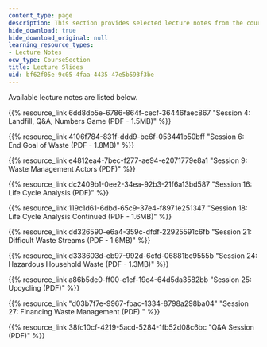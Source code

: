 ```yaml
---
content_type: page
description: This section provides selected lecture notes from the course.
hide_download: true
hide_download_original: null
learning_resource_types:
- Lecture Notes
ocw_type: CourseSection
title: Lecture Slides
uid: bf62f05e-9c05-4faa-4435-47e5b593f3be
---
```


Available lecture notes are listed below.

{{% resource_link 6dd8db5e-6786-864f-cecf-36446faec867 "Session 4: Landfill, Q&A, Numbers Game (PDF - 1.5MB)" %}}

{{% resource_link 4106f784-831f-ddd9-be6f-053441b50bff "Session 6: End Goal of Waste (PDF - 1.8MB)" %}}

{{% resource_link e4812ea4-7bec-f277-ae94-e2071779e8a1 "Session 9: Waste Management Actors (PDF)" %}}

{{% resource_link dc2409b1-0ee2-34ea-92b3-21f6a13bd587 "Session 16: Life Cycle Analysis (PDF)" %}}

{{% resource_link 119c1d61-6dbd-65c9-37e4-f8971e251347 "Session 18: Life Cycle Analysis Continued (PDF - 1.6MB)" %}}

{{% resource_link dd326590-e6a4-359c-dfdf-22925591c6fb "Session 21: Difficult Waste Streams (PDF - 1.6MB)" %}}

{{% resource_link d333603d-eb97-992d-6cfd-06881bc9555b "Session 24: Hazardous Household Waste (PDF - 1.3MB)" %}}

{{% resource_link a86b5de0-ff00-c1ef-19c4-64d5da3582bb "Session 25: Upcycling (PDF)" %}}

{{% resource_link "d03b7f7e-9967-fbac-1334-8798a298ba04" "Session 27: Financing Waste Management (PDF)   " %}}

{{% resource_link 38fc10cf-4219-5acd-5284-1fb52d08c6bc "Q&A Session (PDF)" %}}